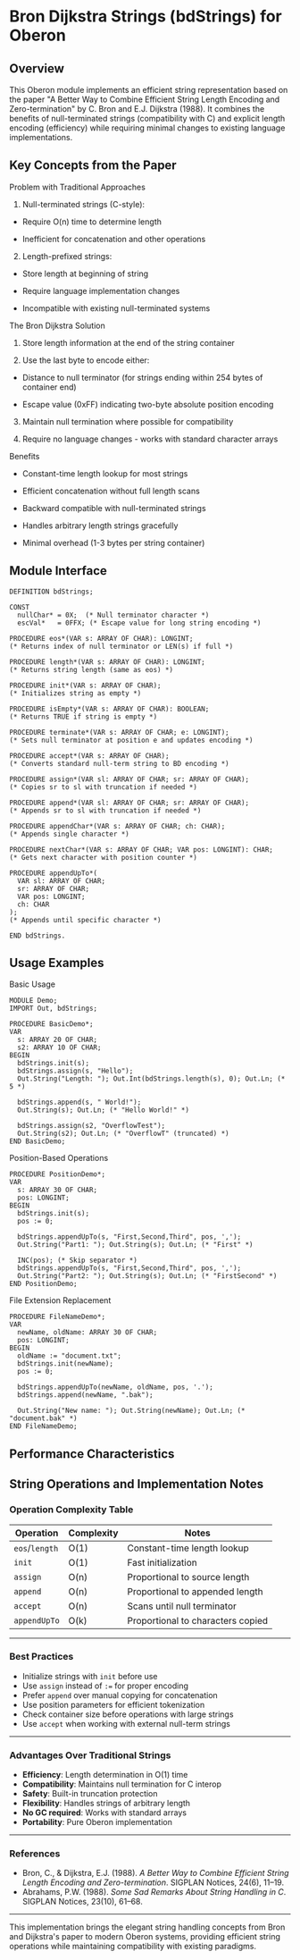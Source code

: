 # Bron Dijkstra Strings (bdStrings) for Oberon

## Overview

This Oberon module implements an efficient string representation based on the paper "A Better Way to Combine Efficient String Length Encoding and Zero-termination" by C. Bron and E.J. Dijkstra (1988). It combines the benefits of null-terminated strings (compatibility with C) and explicit length encoding (efficiency) while requiring minimal changes to existing language implementations.

## Key Concepts from the Paper

Problem with Traditional Approaches

1. Null-terminated strings (C-style):

* Require O(n) time to determine length

* Inefficient for concatenation and other operations

2. Length-prefixed strings:

* Store length at beginning of string

* Require language implementation changes

* Incompatible with existing null-terminated systems

The Bron Dijkstra Solution

1. Store length information at the end of the string container

2. Use the last byte to encode either:

* Distance to null terminator (for strings ending within 254 bytes of container end)

* Escape value (0xFF) indicating two-byte absolute position encoding

3. Maintain null termination where possible for compatibility

4. Require no language changes - works with standard character arrays

Benefits

* Constant-time length lookup for most strings

* Efficient concatenation without full length scans

* Backward compatible with null-terminated strings

* Handles arbitrary length strings gracefully

* Minimal overhead (1-3 bytes per string container)


## Module Interface

```
DEFINITION bdStrings;

CONST
  nullChar* = 0X;  (* Null terminator character *)
  escVal*   = 0FFX; (* Escape value for long string encoding *)

PROCEDURE eos*(VAR s: ARRAY OF CHAR): LONGINT;
(* Returns index of null terminator or LEN(s) if full *)

PROCEDURE length*(VAR s: ARRAY OF CHAR): LONGINT;
(* Returns string length (same as eos) *)

PROCEDURE init*(VAR s: ARRAY OF CHAR);
(* Initializes string as empty *)

PROCEDURE isEmpty*(VAR s: ARRAY OF CHAR): BOOLEAN;
(* Returns TRUE if string is empty *)

PROCEDURE terminate*(VAR s: ARRAY OF CHAR; e: LONGINT);
(* Sets null terminator at position e and updates encoding *)

PROCEDURE accept*(VAR s: ARRAY OF CHAR);
(* Converts standard null-term string to BD encoding *)

PROCEDURE assign*(VAR sl: ARRAY OF CHAR; sr: ARRAY OF CHAR);
(* Copies sr to sl with truncation if needed *)

PROCEDURE append*(VAR sl: ARRAY OF CHAR; sr: ARRAY OF CHAR);
(* Appends sr to sl with truncation if needed *)

PROCEDURE appendChar*(VAR s: ARRAY OF CHAR; ch: CHAR);
(* Appends single character *)

PROCEDURE nextChar*(VAR s: ARRAY OF CHAR; VAR pos: LONGINT): CHAR;
(* Gets next character with position counter *)

PROCEDURE appendUpTo*(
  VAR sl: ARRAY OF CHAR;
  sr: ARRAY OF CHAR;
  VAR pos: LONGINT;
  ch: CHAR
);
(* Appends until specific character *)

END bdStrings.
```

## Usage Examples

Basic Usage

```
MODULE Demo;
IMPORT Out, bdStrings;

PROCEDURE BasicDemo*;
VAR
  s: ARRAY 20 OF CHAR;
  s2: ARRAY 10 OF CHAR;
BEGIN
  bdStrings.init(s);
  bdStrings.assign(s, "Hello");
  Out.String("Length: "); Out.Int(bdStrings.length(s), 0); Out.Ln; (* 5 *)

  bdStrings.append(s, " World!");
  Out.String(s); Out.Ln; (* "Hello World!" *)

  bdStrings.assign(s2, "OverflowTest");
  Out.String(s2); Out.Ln; (* "OverflowT" (truncated) *)
END BasicDemo;
```

Position-Based Operations

```
PROCEDURE PositionDemo*;
VAR
  s: ARRAY 30 OF CHAR;
  pos: LONGINT;
BEGIN
  bdStrings.init(s);
  pos := 0;

  bdStrings.appendUpTo(s, "First,Second,Third", pos, ',');
  Out.String("Part1: "); Out.String(s); Out.Ln; (* "First" *)

  INC(pos); (* Skip separator *)
  bdStrings.appendUpTo(s, "First,Second,Third", pos, ',');
  Out.String("Part2: "); Out.String(s); Out.Ln; (* "FirstSecond" *)
END PositionDemo;
```

File Extension Replacement

```
PROCEDURE FileNameDemo*;
VAR
  newName, oldName: ARRAY 30 OF CHAR;
  pos: LONGINT;
BEGIN
  oldName := "document.txt";
  bdStrings.init(newName);
  pos := 0;

  bdStrings.appendUpTo(newName, oldName, pos, '.');
  bdStrings.append(newName, ".bak");

  Out.String("New name: "); Out.String(newName); Out.Ln; (* "document.bak" *)
END FileNameDemo;
```

## Performance Characteristics

## String Operations and Implementation Notes

### Operation Complexity Table

| Operation     | Complexity | Notes                                 |
|---------------|------------|---------------------------------------|
| `eos`/`length`| O(1)       | Constant-time length lookup           |
| `init`        | O(1)       | Fast initialization                   |
| `assign`      | O(n)       | Proportional to source length         |
| `append`      | O(n)       | Proportional to appended length       |
| `accept`      | O(n)       | Scans until null terminator          |
| `appendUpTo`  | O(k)       | Proportional to characters copied     |

---

### Best Practices

- Initialize strings with `init` before use
- Use `assign` instead of `:=` for proper encoding
- Prefer `append` over manual copying for concatenation
- Use position parameters for efficient tokenization
- Check container size before operations with large strings
- Use `accept` when working with external null-term strings

---

### Advantages Over Traditional Strings

- **Efficiency**: Length determination in O(1) time
- **Compatibility**: Maintains null termination for C interop
- **Safety**: Built-in truncation protection
- **Flexibility**: Handles strings of arbitrary length
- **No GC required**: Works with standard arrays
- **Portability**: Pure Oberon implementation

---

### References

- Bron, C., & Dijkstra, E.J. (1988). *A Better Way to Combine Efficient String Length Encoding and Zero-termination*. SIGPLAN Notices, 24(6), 11–19.
- Abrahams, P.W. (1988). *Some Sad Remarks About String Handling in C*. SIGPLAN Notices, 23(10), 61–68.

---

This implementation brings the elegant string handling concepts from Bron and Dijkstra's paper to modern Oberon systems, providing efficient string operations while maintaining compatibility with existing paradigms.

